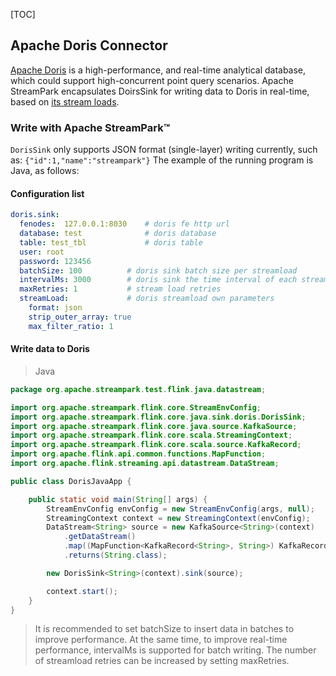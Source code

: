 [TOC]

## Apache Doris Connector

[Apache Doris](https://doris.apache.org/) is a high-performance, and real-time analytical database, which could support high-concurrent point query scenarios. Apache StreamPark encapsulates DoirsSink for writing data to Doris in real-time, based on [its stream loads](https://doris.apache.org/administrator-guide/load-data/stream-load-manual.html).

### Write with Apache StreamPark™

`DorisSink` only supports JSON format (single-layer) writing currently, such as: `{"id":1,"name":"streampark"}` The example of the running program is Java, as follows:

#### Configuration list

```yaml
doris.sink:
  fenodes:  127.0.0.1:8030    # doris fe http url
  database: test              # doris database
  table: test_tbl             # doris table
  user: root
  password: 123456
  batchSize: 100          # doris sink batch size per streamload
  intervalMs: 3000        # doris sink the time interval of each streamload
  maxRetries: 1           # stream load retries
  streamLoad:             # doris streamload own parameters
    format: json
    strip_outer_array: true
    max_filter_ratio: 1
```

#### Write data to Doris

> Java

```java
package org.apache.streampark.test.flink.java.datastream;

import org.apache.streampark.flink.core.StreamEnvConfig;
import org.apache.streampark.flink.core.java.sink.doris.DorisSink;
import org.apache.streampark.flink.core.java.source.KafkaSource;
import org.apache.streampark.flink.core.scala.StreamingContext;
import org.apache.streampark.flink.core.scala.source.KafkaRecord;
import org.apache.flink.api.common.functions.MapFunction;
import org.apache.flink.streaming.api.datastream.DataStream;

public class DorisJavaApp {

    public static void main(String[] args) {
        StreamEnvConfig envConfig = new StreamEnvConfig(args, null);
        StreamingContext context = new StreamingContext(envConfig);
        DataStream<String> source = new KafkaSource<String>(context)
            .getDataStream()
            .map((MapFunction<KafkaRecord<String>, String>) KafkaRecord::value)
            .returns(String.class);

        new DorisSink<String>(context).sink(source);

        context.start();
    }
}

```

> It is recommended to set batchSize to insert data in batches to improve performance.
At the same time, to improve real-time performance, intervalMs is supported for batch writing.
The number of streamload retries can be increased by setting maxRetries.
